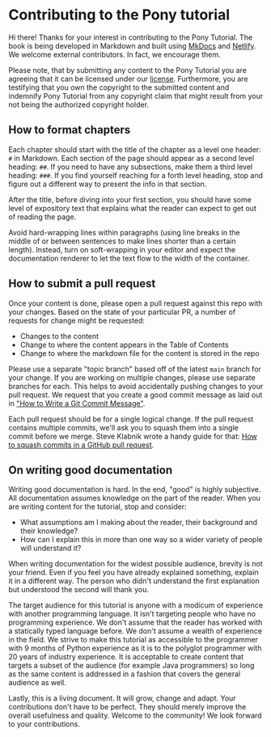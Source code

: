 # Contributing to the Pony tutorial

Hi there! Thanks for your interest in contributing to the Pony Tutorial. The book is being developed in Markdown and built using [MkDocs](https://www.mkdocs.org/) and [Netlify](https://www.netlify.com/). We welcome external contributors. In fact, we encourage them.

Please note, that by submitting any content to the Pony Tutorial you are agreeing that it can be licensed under our [license](LICENSE.md). Furthermore, you are testifying that you own the copyright to the submitted content and indemnify Pony Tutorial from any copyright claim that might result from your not being the authorized copyright holder.

## How to format chapters

Each chapter should start with the title of the chapter as a level one header: `#` in Markdown. Each section of the page should appear as a second level heading: `##`. If you need to have any subsections, make them a third level heading: `###`. If you find yourself reaching for a forth level heading, stop and figure out a different way to present the info in that section.

After the title, before diving into your first section, you should have some level of expository text that explains what the reader can expect to get out of reading the page.

Avoid hard-wrapping lines within paragraphs (using line breaks in the middle of or between sentences to make lines shorter than a certain length). Instead, turn on soft-wrapping in your editor and expect the documentation renderer to let the text flow to the width of the container.

## How to submit a pull request

Once your content is done, please open a pull request against this repo with your changes. Based on the state of your particular PR, a number of requests for change might be requested:

* Changes to the content
* Change to where the content appears in the Table of Contents
* Change to where the markdown file for the content is stored in the repo

Please use a separate "topic branch" based off of the latest `main` branch for your change. If you are working on multiple changes, please use separate branches for each. This helps to avoid accidentally pushing changes to your pull request. We request that you create a good commit message as laid out in ["How to Write a Git Commit Message"](http://chris.beams.io/posts/git-commit/).

Each pull request should be for a single logical change. If the pull request contains multiple commits, we'll ask you to squash them into a single commit before we merge. Steve Klabnik wrote a handy guide for that: [How to squash commits in a GitHub pull request](http://blog.steveklabnik.com/posts/2012-11-08-how-to-squash-commits-in-a-github-pull-request).

## On writing good documentation

Writing good documentation is hard. In the end, "good" is highly subjective. All documentation assumes knowledge on the part of the reader. When you are writing content for the tutorial, stop and consider:

* What assumptions am I making about the reader, their background and their knowledge?
* How can I explain this in more than one way so a wider variety of people will understand it?

When writing documentation for the widest possible audience, brevity is not your friend. Even if you feel you have already explained something, explain it in a different way. The person who didn't understand the first explanation but understood the second will thank you.

The target audience for this tutorial is anyone with a modicum of experience with another programming language. It isn't targeting people who have no programming experience. We don't assume that the reader has worked with a statically typed language before. We don't assume a wealth of experience in the field. We strive to make this tutorial as accessible to the programmer with 9 months of Python experience as it is to the polyglot programmer with 20 years of industry experience. It is acceptable to create content that targets a subset of the audience (for example Java programmers) so long as the same content is addressed in a fashion that covers the general audience as well.

Lastly, this is a living document. It will grow, change and adapt. Your contributions don't have to be perfect. They should merely improve the overall usefulness and quality. Welcome to the community! We look forward to your contributions.
